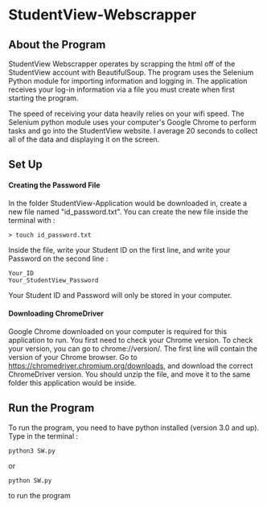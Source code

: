 # StudentView-Webscrapper

## About the Program

StudentView Webscrapper operates by scrapping the html off of the StudentView account with BeautifulSoup. The program uses the Selenium Python module for importing information and logging in. The application receives your log-in information via a file you must create when first starting the program. 

The speed of receiving your data heavily relies on your wifi speed. The Selenium python module uses your computer's Google Chrome to perform tasks and go into the StudentView website. I average 20 seconds to collect all of the data and displaying it on the screen.


## Set Up

#### Creating the Password File

In the folder StudentView-Application would be downloaded in, create a new file named "id_password.txt". You can create the new file inside the terminal with :
```
> touch id_password.txt
```

Inside the file, write your Student ID on the first line, and write your Password on the second line :
```
Your_ID
Your_StudentView_Password
```
Your Student ID and Password will only be stored in your computer. 

#### Downloading ChromeDriver

Google Chrome downloaded on your computer is required for this application to run.
You first need to check your Chrome version. To check your version, you can go to chrome://version/. The first line will contain the version of your Chrome browser.
Go to https://chromedriver.chromium.org/downloads, and download the correct ChromeDriver version. You should unzip the file, and move it to the same folder this application would be inside.



## Run the Program

To run the program, you need to have python installed (version 3.0 and up). Type in the terminal :
```
python3 SW.py
```
or
```
python SW.py
```
to run the program
